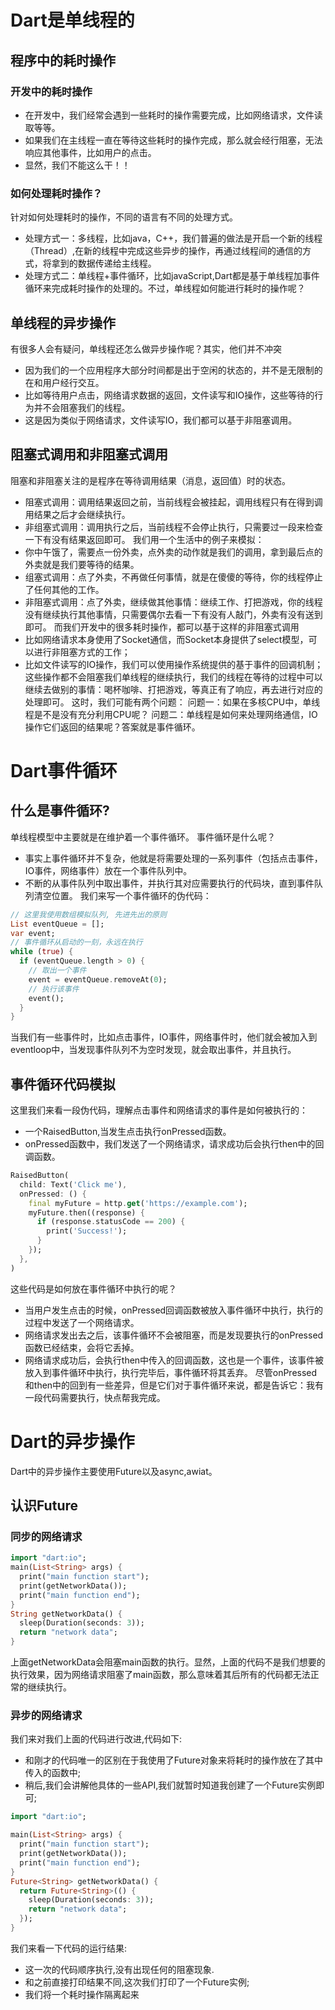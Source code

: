 # Dart是单线程的
## 程序中的耗时操作
### 开发中的耗时操作
* 在开发中，我们经常会遇到一些耗时的操作需要完成，比如网络请求，文件读取等等。
* 如果我们在主线程一直在等待这些耗时的操作完成，那么就会经行阻塞，无法响应其他事件，比如用户的点击。
* 显然，我们不能这么干！！

### 如何处理耗时操作？
针对如何处理耗时的操作，不同的语言有不同的处理方式。
* 处理方式一：多线程，比如java，C++，我们普遍的做法是开启一个新的线程（Thread）,在新的线程中完成这些异步的操作，再通过线程间的通信的方式，将拿到的数据传递给主线程。
* 处理方式二：单线程+事件循环，比如javaScript,Dart都是基于单线程加事件循环来完成耗时操作的处理的。不过，单线程如何能进行耗时的操作呢？

## 单线程的异步操作
有很多人会有疑问，单线程还怎么做异步操作呢？其实，他们并不冲突
* 因为我们的一个应用程序大部分时间都是出于空闲的状态的，并不是无限制的在和用户经行交互。
* 比如等待用户点击，网络请求数据的返回，文件读写和IO操作，这些等待的行为并不会阻塞我们的线程。
* 这是因为类似于网络请求，文件读写IO，我们都可以基于非阻塞调用。

## 阻塞式调用和非阻塞式调用
阻塞和非阻塞关注的是程序在等待调用结果（消息，返回值）时的状态。
* 阻塞式调用：调用结果返回之前，当前线程会被挂起，调用线程只有在得到调用结果之后才会继续执行。
* 非组塞式调用：调用执行之后，当前线程不会停止执行，只需要过一段来检查一下有没有结果返回即可。
我们用一个生活中的例子来模拟：
* 你中午饿了，需要点一份外卖，点外卖的动作就是我们的调用，拿到最后点的外卖就是我们要等待的结果。
* 组塞式调用：点了外卖，不再做任何事情，就是在傻傻的等待，你的线程停止了任何其他的工作。
* 非阻塞式调用：点了外卖，继续做其他事情：继续工作、打把游戏，你的线程没有继续执行其他事情，只需要偶尔去看一下有没有人敲门，外卖有没有送到即可。
而我们开发中的很多耗时操作，都可以基于这样的非阻塞式调用
* 比如网络请求本身使用了Socket通信，而Socket本身提供了select模型，可以进行非阻塞方式的工作；
* 比如文件读写的IO操作，我们可以使用操作系统提供的基于事件的回调机制；
这些操作都不会阻塞我们单线程的继续执行，我们的线程在等待的过程中可以继续去做别的事情：喝杯咖啡、打把游戏，等真正有了响应，再去进行对应的处理即可。
这时，我们可能有两个问题：
问题一：如果在多核CPU中，单线程是不是没有充分利用CPU呢？
问题二：单线程是如何来处理网络通信，IO操作它们返回的结果呢？答案就是事件循环。

# Dart事件循环
## 什么是事件循环?
单线程模型中主要就是在维护着一个事件循环。
事件循环是什么呢？
* 事实上事件循环并不复杂，他就是将需要处理的一系列事件（包括点击事件，IO事件，网络事件）放在一个事件队列中。
* 不断的从事件队列中取出事件，并执行其对应需要执行的代码块，直到事件队列清空位置。
我们来写一个事件循环的伪代码：
```dart
// 这里我使用数组模拟队列, 先进先出的原则
List eventQueue = []; 
var event;
// 事件循环从启动的一刻，永远在执行
while (true) {
  if (eventQueue.length > 0) {
    // 取出一个事件
    event = eventQueue.removeAt(0);
    // 执行该事件
    event();
  }
}
```
当我们有一些事件时，比如点击事件，IO事件，网络事件时，他们就会被加入到eventloop中，当发现事件队列不为空时发现，就会取出事件，并且执行。

## 事件循环代码模拟
这里我们来看一段伪代码，理解点击事件和网络请求的事件是如何被执行的：
* 一个RaisedButton,当发生点击执行onPressed函数。
* onPressed函数中，我们发送了一个网络请求，请求成功后会执行then中的回调函数。
```dart
RaisedButton(
  child: Text('Click me'),
  onPressed: () {
    final myFuture = http.get('https://example.com');
    myFuture.then((response) {
      if (response.statusCode == 200) {
        print('Success!');
      }
    });
  },
)
```
这些代码是如何放在事件循环中执行的呢？
* 当用户发生点击的时候，onPressed回调函数被放入事件循环中执行，执行的过程中发送了一个网络请求。
* 网络请求发出去之后，该事件循环不会被阻塞，而是发现要执行的onPressed函数已经结束，会将它丢掉。
* 网络请求成功后，会执行then中传入的回调函数，这也是一个事件，该事件被放入到事件循环中执行，执行完毕后，事件循环将其丢弃。
尽管onPressed和then中的回到有一些差异，但是它们对于事件循环来说，都是告诉它：我有一段代码需要执行，快点帮我完成。

# Dart的异步操作
Dart中的异步操作主要使用Future以及async,awiat。
## 认识Future
### 同步的网络请求
```dart
import "dart:io";
main(List<String> args) {
  print("main function start");
  print(getNetworkData());
  print("main function end");
}
String getNetworkData() {
  sleep(Duration(seconds: 3));
  return "network data";
}
```
上面getNetworkData会阻塞main函数的执行。显然，上面的代码不是我们想要的执行效果，因为网络请求阻塞了main函数，那么意味着其后所有的代码都无法正常的继续执行。
### 异步的网络请求
我们来对我们上面的代码进行改进,代码如下:
* 和刚才的代码唯一的区别在于我使用了Future对象来将耗时的操作放在了其中传入的函数中;
* 稍后,我们会讲解他具体的一些API,我们就暂时知道我创建了一个Future实例即可;
```dart
import "dart:io";

main(List<String> args) {
  print("main function start");
  print(getNetworkData());
  print("main function end");
}
Future<String> getNetworkData() {
  return Future<String>(() {
    sleep(Duration(seconds: 3));
    return "network data";
  });
}
```
我们来看一下代码的运行结果:
* 这一次的代码顺序执行,没有出现任何的阻塞现象.
* 和之前直接打印结果不同,这次我们打印了一个Future实例;
* 我们将一个耗时操作隔离起来



